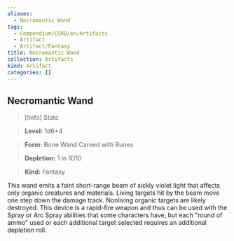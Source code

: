 ```yaml
---
aliases:
  - Necromantic Wand
tags:
  - Compendium/CSRD/en/Artifacts
  - Artifact
  - Artifact/Fantasy
title: Necromantic Wand
collection: Artifacts
kind: Artifact
categories: []
---
```

## Necromantic Wand    
>[!info] Stats    
> **Level:** 1d6+4    
> **Form:** Bone Wand Carved with Runes    
> **Depletion:** 1 in 1D10    
> **Kind:** Fantasy  
    
This wand emits a faint short-range beam of sickly violet light that affects only organic creatures and materials. Living targets hit by the beam move one step down the damage track. Nonliving organic targets are likely destroyed. This device is a rapid-fire weapon and thus can be used with the Spray or Arc Spray abilities that some characters have, but each "round of ammo" used or each additional target selected requires an additional depletion roll.